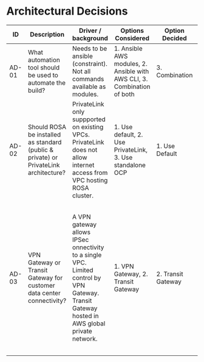 # Architectural Decisions

| ID | Description | Driver / background | Options Considered | Option Decided | Rationale | Implications | Related |
| ---- | ------------------------------------------ | ----------------------------------- | ---------------------------------------- | --------------------------------------- | -------------------------------------- | --------------------------- | --------- |
| AD-01 | What automation tool should be used to automate the build? | Needs to be ansible (constraint). Not all commands available as modules. | 1. Ansible AWS modules, 2. Ansible with AWS CLI, 3. Combination of both  | 3. Combination | Allows best of both worlds | nil | |
| AD-02 | Should ROSA be installed as standard (public & private) or PrivateLink architecture? |  PrivateLink only suppported on existing VPCs. PrivateLink does not allow internet access from VPC hosting ROSA cluster. | 1. Use default, 2. Use PrivateLink, 3. Use standalone OCP | 1. Use Default | FS CLoud architecture has internet access in the same VPC as ROSA | Need to augment ROSA created VPCs once cluster is created | |
| AD-03 | VPN Gateway or Transit Gateway for customer data center connectivity? | A VPN gateway allows IPSec onnectivity to a single VPC. Limited control by VPN Gateway. Transit Gateway hosted in AWS global private network. | 1. VPN Gateway, 2. Transit Gateway | 2. Transit Gateway | Provides better control over traffic and allows routing between multiple VPCs which are required for this architecture. Allows use of corporate DNS for name resolution through traffic routing. | Higher cost for transit gateway ||